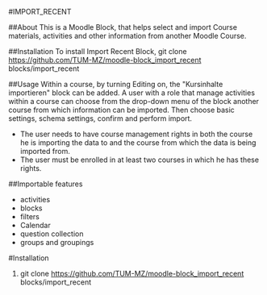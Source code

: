 #IMPORT_RECENT

##About
This is a Moodle Block, that helps select and import Course materials, activities and other information from another Moodle Course.

##Installation
To install Import Recent Block, git clone https://github.com/TUM-MZ/moodle-block_import_recent blocks/import_recent

##Usage
Within a course, by turning Editing on, the "Kursinhalte importieren" block can be added.
A user with a role that manage activities within a course can choose from the drop-down menu of the block another course from which
information can be imported.
Then choose basic settings, schema settings, confirm and perform import.
- The user needs to have course management rights in both the course he is importing the data to and the course from which the data
 is being imported from.
- The user must be enrolled in at least two courses in which he has these rights.

##Importable features
- activities
- blocks
- filters 
- Calendar
- question collection
- groups and groupings


#Installation
1. git clone https://github.com/TUM-MZ/moodle-block_import_recent blocks/import_recent
